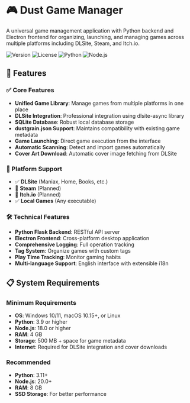 # 🎮 Dust Game Manager

A universal game management application with Python backend and Electron frontend for organizing, launching, and managing games across multiple platforms including DLSite, Steam, and Itch.io.

![Version](https://img.shields.io/badge/version-0.1.0-blue.svg)
![License](https://img.shields.io/badge/license-MIT-green.svg)
![Python](https://img.shields.io/badge/python-3.9%2B-blue.svg)
![Node.js](https://img.shields.io/badge/node.js-18%2B-green.svg)

## 🌟 Features

### ✅ Core Features
- **Unified Game Library**: Manage games from multiple platforms in one place
- **DLSite Integration**: Professional integration using dlsite-async library
- **SQLite Database**: Robust local database storage
- **dustgrain.json Support**: Maintains compatibility with existing game metadata
- **Game Launching**: Direct game execution from the interface
- **Automatic Scanning**: Detect and import games automatically
- **Cover Art Download**: Automatic cover image fetching from DLSite

### 🎯 Platform Support
- ✅ **DLSite** (Maniax, Home, Books, etc.)
- 🔄 **Steam** (Planned)
- 🔄 **Itch.io** (Planned)
- ✅ **Local Games** (Any executable)

### 🛠️ Technical Features
- **Python Flask Backend**: RESTful API server
- **Electron Frontend**: Cross-platform desktop application
- **Comprehensive Logging**: Full operation tracking
- **Tag System**: Organize games with custom tags
- **Play Time Tracking**: Monitor gaming habits
- **Multi-language Support**: English interface with extensible i18n

## 📋 System Requirements

### Minimum Requirements
- **OS**: Windows 10/11, macOS 10.15+, or Linux
- **Python**: 3.9 or higher
- **Node.js**: 18.0 or higher
- **RAM**: 4 GB
- **Storage**: 500 MB + space for game metadata
- **Internet**: Required for DLSite integration and cover downloads

### Recommended
- **Python**: 3.11+
- **Node.js**: 20.0+
- **RAM**: 8 GB
- **SSD Storage**: For better performance

##